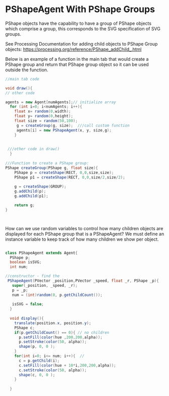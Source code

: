 # PShapeAgent With PShape Groups


PShape objects have the capability to have a group of PShape objects which comprise a group, this corresponds to the SVG specification of SVG groups.

See Processing Documentation for adding child objects to PShape Group objects: 
https://processing.org/reference/PShape_addChild_.html

Below is an example of a function in the main tab that would create a PShape group and return that PShape group object so it can be used outside the function.

```java
//main tab code

void draw(){
// other code

agents = new Agent[numAgents];// initialize array
  for (int i=0; i<numAgents; i++){
    float x= random(0,width);
    float y= random(0,height);
    float size = random(50,100);
     g = createGroup(g, size);  ///call custom function
     agents[i] = new PShapeAgent(x, y, size,g);
    }
 
 
 ///other code in draw()
  }
  
///Function to create a PShape group:
PShape createGroup(PShape g, float size){
    PShape p = createShape(RECT, 0,0,size,size);
    PShape p1 = createShape(RECT, 0,0,size/2,size/2);
  
    g = createShape(GROUP);
    g.addChild(p);
    g.addChild(p1);

    return g;
}




```

How can we use random variables to control how many children objects are displayed for each PShape group that is a PShapeAgent?
We must define an instance variable to keep track of how many children we show per object.

```java

class PShapeAgent extends Agent{
  PShape p;
  boolean isSVG;
  int num;

//constructor - find the
 PShapeAgent(PVector _position,PVector _speed, float _r, PShape _p){
   super(_position, _speed, _r);
   p = _p;
   num = (int)random(0, p.getChildCount());
  
   isSVG = false;
  }
  
  void display(){
    translate(position.x, position.y);
    PShape c;
    if(p.getChildCount() == 0){ // no children
      p.setFill(color(hue ,200,200,alpha));
      p.setStroke(color(50, alpha));
      shape(p, 0, 0 );
    }
    for(int i=0; i<= num; i++){  //
      c = p.getChild(i);
      c.setFill(color(hue + 10*i,200,200,alpha));
      c.setStroke(color(50, alpha));
      shape(c, 0, 0 );
    }
     
  }
  ```